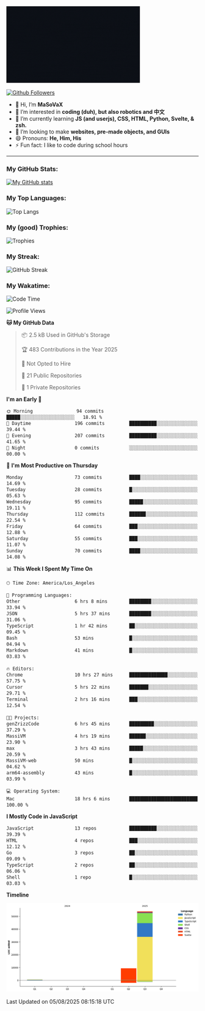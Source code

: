 <img src="profile-up.gif" alt="Profile Up" width="350px" height="200px">

[![Github Followers](https://img.shields.io/github/followers/genZrizzCode?logo=github&style=plastic)](https://github.com/genZrizzCode?tab=followers)

- 👋 Hi, I’m **MaSoVaX**
- 👀 I’m interested in **coding (duh), but also robotics and 中文**
- 🌱 I’m currently learning **JS (and userjs), CSS, HTML, Python, Svelte, & zsh.**
- 💞️ I’m looking to make **websites, pre-made objects, and GUIs**
- 😄 Pronouns: **He, Him, His**
- ⚡ Fun fact: I like to code during school hours
  
---

### My GitHub Stats:
[![My GitHub stats](https://github-readme-stats.vercel.app/api?username=genzrizzcode&show_icons=true&theme=github_dark&hide_border=true&show=discussions_started,discussions_answered&rank_icon=percentile)](https://github.com/genZrizzCode)

### My Top Languages:
![Top Langs](https://github-readme-stats.vercel.app/api/top-langs/?username=genzrizzcode&langs_count=20&show_icons=true&theme=github_dark&hide_border=true&layout=compact)

### My (good) Trophies:
![Trophies](https://github-profile-trophy.vercel.app/?username=genzrizzcode&rank=SECRET,SSS,SS,S,AAA,AA,A,B&theme=matrix&column=3&margin-w=10&margin-h=10)

### My Streak:
![GitHub Streak](https://streak-stats.demolab.com?user=genZrizzCode&theme=highcontrast&border_radius=25&date_format=M%20j%5B%2C%20Y%5D&card_width=525&stroke=EB5454)

### My Wakatime:
<!--START_SECTION:waka-->
![Code Time](http://img.shields.io/badge/Code%20Time-45%20hrs%2023%20mins-blue)

![Profile Views](http://img.shields.io/badge/Profile%20Views-48-blue)

**🐱 My GitHub Data** 

> 📦 2.5 kB Used in GitHub's Storage 
 > 
> 🏆 483 Contributions in the Year 2025
 > 
> 🚫 Not Opted to Hire
 > 
> 📜 21 Public Repositories 
 > 
> 🔑 1 Private Repositories 
 > 
**I'm an Early 🐤** 

```text
🌞 Morning                94 commits          █████░░░░░░░░░░░░░░░░░░░░   18.91 % 
🌆 Daytime                196 commits         ██████████░░░░░░░░░░░░░░░   39.44 % 
🌃 Evening                207 commits         ██████████░░░░░░░░░░░░░░░   41.65 % 
🌙 Night                  0 commits           ░░░░░░░░░░░░░░░░░░░░░░░░░   00.00 % 
```
📅 **I'm Most Productive on Thursday** 

```text
Monday                   73 commits          ████░░░░░░░░░░░░░░░░░░░░░   14.69 % 
Tuesday                  28 commits          █░░░░░░░░░░░░░░░░░░░░░░░░   05.63 % 
Wednesday                95 commits          █████░░░░░░░░░░░░░░░░░░░░   19.11 % 
Thursday                 112 commits         ██████░░░░░░░░░░░░░░░░░░░   22.54 % 
Friday                   64 commits          ███░░░░░░░░░░░░░░░░░░░░░░   12.88 % 
Saturday                 55 commits          ███░░░░░░░░░░░░░░░░░░░░░░   11.07 % 
Sunday                   70 commits          ████░░░░░░░░░░░░░░░░░░░░░   14.08 % 
```


📊 **This Week I Spent My Time On** 

```text
🕑︎ Time Zone: America/Los_Angeles

💬 Programming Languages: 
Other                    6 hrs 8 mins        ████████░░░░░░░░░░░░░░░░░   33.94 % 
JSON                     5 hrs 37 mins       ████████░░░░░░░░░░░░░░░░░   31.06 % 
TypeScript               1 hr 42 mins        ██░░░░░░░░░░░░░░░░░░░░░░░   09.45 % 
Bash                     53 mins             █░░░░░░░░░░░░░░░░░░░░░░░░   04.94 % 
Markdown                 41 mins             █░░░░░░░░░░░░░░░░░░░░░░░░   03.83 % 

🔥 Editors: 
Chrome                   10 hrs 27 mins      ██████████████░░░░░░░░░░░   57.75 % 
Cursor                   5 hrs 22 mins       ███████░░░░░░░░░░░░░░░░░░   29.71 % 
Terminal                 2 hrs 16 mins       ███░░░░░░░░░░░░░░░░░░░░░░   12.54 % 

🐱‍💻 Projects: 
genZrizzCode             6 hrs 45 mins       █████████░░░░░░░░░░░░░░░░   37.29 % 
MassiVM                  4 hrs 19 mins       ██████░░░░░░░░░░░░░░░░░░░   23.90 % 
max                      3 hrs 43 mins       █████░░░░░░░░░░░░░░░░░░░░   20.59 % 
MassiVM-web              50 mins             █░░░░░░░░░░░░░░░░░░░░░░░░   04.62 % 
arm64-assembly           43 mins             █░░░░░░░░░░░░░░░░░░░░░░░░   03.99 % 

💻 Operating System: 
Mac                      18 hrs 6 mins       █████████████████████████   100.00 % 
```

**I Mostly Code in JavaScript** 

```text
JavaScript               13 repos            ██████████░░░░░░░░░░░░░░░   39.39 % 
HTML                     4 repos             ███░░░░░░░░░░░░░░░░░░░░░░   12.12 % 
Go                       3 repos             ██░░░░░░░░░░░░░░░░░░░░░░░   09.09 % 
TypeScript               2 repos             ██░░░░░░░░░░░░░░░░░░░░░░░   06.06 % 
Shell                    1 repo              █░░░░░░░░░░░░░░░░░░░░░░░░   03.03 % 
```



**Timeline**

![Lines of Code chart](https://raw.githubusercontent.com/genZrizzCode/genZrizzCode/main/assets/bar_graph.png)


 Last Updated on 05/08/2025 08:15:18 UTC
<!--END_SECTION:waka-->
